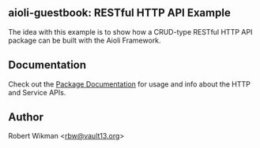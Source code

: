 aioli-guestbook: RESTful HTTP API Example
---

The idea with this example is to show how a CRUD-type RESTful HTTP API package can be built with the Aioli Framework.


Documentation
---

Check out the [Package Documentation](https://aioli-guestbook.rtfd.io) for usage and info about the
HTTP and Service APIs.

Author
---
Robert Wikman \<rbw@vault13.org\>

